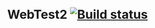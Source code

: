 # WebTest2 [![Build status](https://ci.appveyor.com/api/projects/status/fr7631494v4di2td?svg=true)](https://ci.appveyor.com/project/Smytstone/webtest2)
